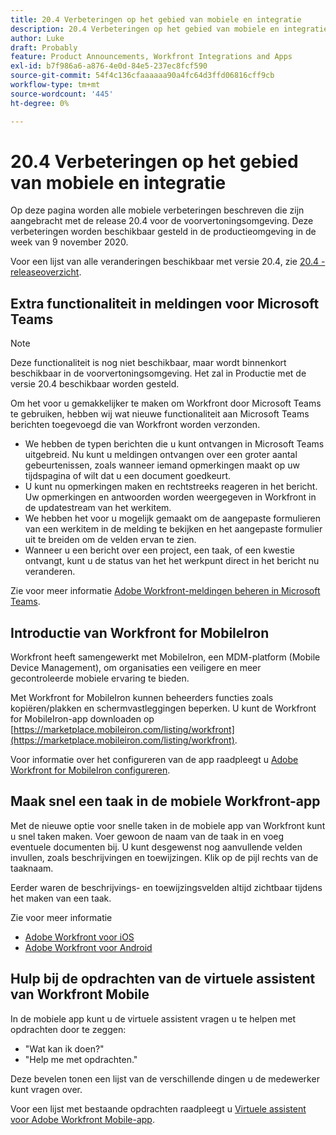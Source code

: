```yaml
---
title: 20.4 Verbeteringen op het gebied van mobiele en integratie
description: 20.4 Verbeteringen op het gebied van mobiele en integratie
author: Luke
draft: Probably
feature: Product Announcements, Workfront Integrations and Apps
exl-id: b7f986a6-a876-4e0d-84e5-237ec8fcf590
source-git-commit: 54f4c136cfaaaaaa90a4fc64d3ffd06816cff9cb
workflow-type: tm+mt
source-wordcount: '445'
ht-degree: 0%

---
```


# 20.4 Verbeteringen op het gebied van mobiele en integratie

Op deze pagina worden alle mobiele verbeteringen beschreven die zijn aangebracht met de release 20.4 voor de voorvertoningsomgeving. Deze verbeteringen worden beschikbaar gesteld in de productieomgeving in de week van 9 november 2020.

Voor een lijst van alle veranderingen beschikbaar met versie 20.4, zie [20.4 - releaseoverzicht](../../../product-announcements/product-releases/20.4-release-activity/20-4-release-overview.md).

## Extra functionaliteit in meldingen voor Microsoft Teams

>[!NOTE]
>
>Deze functionaliteit is nog niet beschikbaar, maar wordt binnenkort beschikbaar in de voorvertoningsomgeving. Het zal in Productie met de versie 20.4 beschikbaar worden gesteld.

Om het voor u gemakkelijker te maken om Workfront door Microsoft Teams te gebruiken, hebben wij wat nieuwe functionaliteit aan Microsoft Teams berichten toegevoegd die van Workfront worden verzonden.

* We hebben de typen berichten die u kunt ontvangen in Microsoft Teams uitgebreid. Nu kunt u meldingen ontvangen over een groter aantal gebeurtenissen, zoals wanneer iemand opmerkingen maakt op uw tijdspagina of wilt dat u een document goedkeurt.
* U kunt nu opmerkingen maken en rechtstreeks reageren in het bericht. Uw opmerkingen en antwoorden worden weergegeven in Workfront in de updatestream van het werkitem.
* We hebben het voor u mogelijk gemaakt om de aangepaste formulieren van een werkitem in de melding te bekijken en het aangepaste formulier uit te breiden om de velden ervan te zien.
* Wanneer u een bericht over een project, een taak, of een kwestie ontvangt, kunt u de status van het het werkpunt direct in het bericht nu veranderen.

Zie voor meer informatie [Adobe Workfront-meldingen beheren in Microsoft Teams](../../../workfront-integrations-and-apps/using-workfront-with-microsoft-teams/manage-wf-notifications-approval-requests-ms-teams.md).

## Introductie van Workfront for MobileIron

Workfront heeft samengewerkt met MobileIron, een MDM-platform (Mobile Device Management), om organisaties een veiligere en meer gecontroleerde mobiele ervaring te bieden.

Met Workfront for MobileIron kunnen beheerders functies zoals kopiëren/plakken en schermvastleggingen beperken. U kunt de Workfront for MobileIron-app downloaden op [https://marketplace.mobileiron.com/listing/workfront](https://marketplace.mobileiron.com/listing/workfront).

Voor informatie over het configureren van de app raadpleegt u [Adobe Workfront for MobileIron configureren](../../../workfront-basics/mobile-apps/using-the-workfront-mobile-app/wf-mobileiron-configs.md).

## Maak snel een taak in de mobiele Workfront-app

Met de nieuwe optie voor snelle taken in de mobiele app van Workfront kunt u snel taken maken. Voer gewoon de naam van de taak in en voeg eventuele documenten bij. U kunt desgewenst nog aanvullende velden invullen, zoals beschrijvingen en toewijzingen. Klik op de pijl rechts van de taaknaam.

Eerder waren de beschrijvings- en toewijzingsvelden altijd zichtbaar tijdens het maken van een taak.

Zie voor meer informatie

* [Adobe Workfront voor iOS](../../../workfront-basics/mobile-apps/using-the-workfront-mobile-app/workfront-for-ios.md)
* [Adobe Workfront voor Android](../../../workfront-basics/mobile-apps/using-the-workfront-mobile-app/workfront-for-android.md)

## Hulp bij de opdrachten van de virtuele assistent van Workfront Mobile

In de mobiele app kunt u de virtuele assistent vragen u te helpen met opdrachten door te zeggen:

* &quot;Wat kan ik doen?&quot;
* &quot;Help me met opdrachten.&quot;

Deze bevelen tonen een lijst van de verschillende dingen u de medewerker kunt vragen over.

Voor een lijst met bestaande opdrachten raadpleegt u [Virtuele assistent voor Adobe Workfront Mobile-app](../../../workfront-basics/mobile-apps/using-the-workfront-mobile-app/wf-mobile-virtual-assistant.md).
